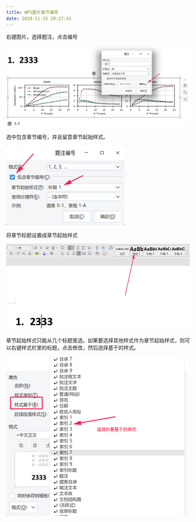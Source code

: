 ```yaml
---
title: WPS图片章节编号
date: 2020-11-15 20:27:41
---
```


右键图片，选择题注，点击编号

![在这里插入图片描述](WPS图片章节编号/20201115202318726.png)

选中包含章节编号，并且留意章节起始样式。

![在这里插入图片描述](WPS图片章节编号/20201115202340568.png)

将章节标题设置成章节起始样式

![在这里插入图片描述](WPS图片章节编号/20201115202435504.png)

章节起始样式只能从几个标题里选。如果要选择其他样式作为章节起始样式，则可以右键样式栏里的标题，点击修改，然后选择基于的样式。

![在这里插入图片描述](WPS图片章节编号/20201115202654630.png)
